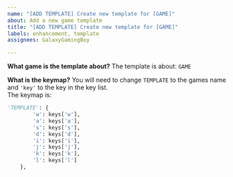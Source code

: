 ```yaml
---
name: "[ADD TEMPLATE] Create new template for [GAME]"
about: Add a new game template
title: "[ADD TEMPLATE] Create new template for [GAME]"
labels: enhancement, template
assignees: GalaxyGamingBoy

---
```


**What game is the template about?**
The template is about: `GAME`

**What is the keymap?**
You will need to change `TEMPLATE` to the games name and `'key'` to the key in the key list.   
The keymap is:
```python
'TEMPLATE': {
        'w': keys['w'],
        'a': keys['a'],
        's': keys['s'],
        'd': keys['d'],
        'i': keys['i'],
        'j': keys['j'],
        'k': keys['k'],
        'l': keys['l']
    },
```
